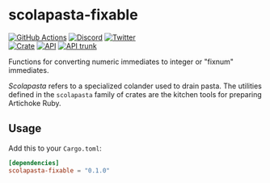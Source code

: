 # scolapasta-fixable

[![GitHub Actions](https://github.com/artichoke/artichoke/workflows/CI/badge.svg)](https://github.com/artichoke/artichoke/actions)
[![Discord](https://img.shields.io/discord/607683947496734760)](https://discord.gg/QCe2tp2)
[![Twitter](https://img.shields.io/twitter/follow/artichokeruby?label=Follow&style=social)](https://twitter.com/artichokeruby)
<br>
[![Crate](https://img.shields.io/crates/v/scolapasta-fixable.svg)](https://crates.io/crates/scolapasta-fixable)
[![API](https://docs.rs/scolapasta-fixable/badge.svg)](https://docs.rs/scolapasta-fixable)
[![API trunk](https://img.shields.io/badge/docs-trunk-blue.svg)](https://artichoke.github.io/artichoke/scolapasta_fixable/)

Functions for converting numeric immediates to integer or "fixnum" immediates.

_Scolapasta_ refers to a specialized colander used to drain pasta. The utilities
defined in the `scolapasta` family of crates are the kitchen tools for preparing
Artichoke Ruby.

## Usage

Add this to your `Cargo.toml`:

```toml
[dependencies]
scolapasta-fixable = "0.1.0"
```
